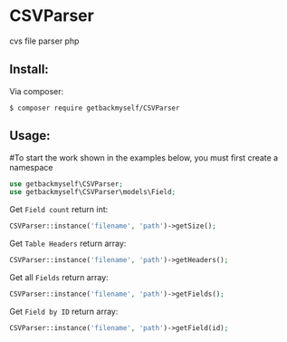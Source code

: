 # CSVParser
cvs file parser php


## Install:

 Via composer:

```
$ composer require getbackmyself/CSVParser
```
## Usage:


#To start the work shown in the examples below, you must first create a namespace
```php
use getbackmyself\CSVParser;
use getbackmyself\CSVParser\models\Field;
```

Get `Field count` return int:
```php
CSVParser::instance('filename', 'path')->getSize();
```

Get `Table Headers` return array:
```php
CSVParser::instance('filename', 'path')->getHeaders();
```

Get all `Fields` return array:
```php
CSVParser::instance('filename', 'path')->getFields();
```

Get `Field by ID` return array:
```php
CSVParser::instance('filename', 'path')->getField(id);
```

